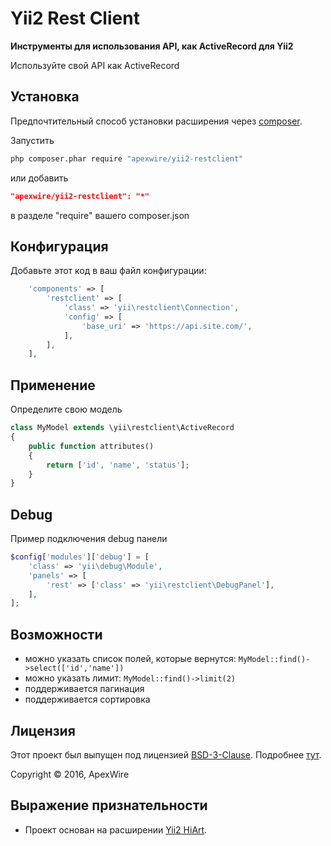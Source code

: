 Yii2 Rest Client
=====

**Инструменты для использования API, как ActiveRecord для Yii2**

Используйте свой API как ActiveRecord

## Установка

Предпочтительный способ установки расширения через [composer](http://getcomposer.org/download/).

Запустить

```sh
php composer.phar require "apexwire/yii2-restclient"
```

или добавить

```json
"apexwire/yii2-restclient": "*"
```

в разделе "require" вашего composer.json

## Конфигурация

Добавьте этот код в ваш файл конфигурации:

```php
    'components' => [
        'restclient' => [
            'class' => 'yii\restclient\Connection',
            'config' => [
                'base_uri' => 'https://api.site.com/',
            ],
        ],
    ],
```

## Применение

Определите свою модель

```php
class MyModel extends \yii\restclient\ActiveRecord
{
    public function attributes()
    {
        return ['id', 'name', 'status'];
    }
}
```

## Debug

Пример подключения debug панели

```php
$config['modules']['debug'] = [
    'class' => 'yii\debug\Module',
    'panels' => [
        'rest' => ['class' => 'yii\restclient\DebugPanel'],
    ],
];
```

## Возможности

- можно указать список полей, которые вернутся: `MyModel::find()->select(['id','name'])`
- можно указать лимит: `MyModel::find()->limit(2)`
- поддерживается пагинация
- поддерживается сортировка

## Лицензия

Этот проект был выпущен под лицензией [BSD-3-Clause](LICENSE).
Подробнее [тут](http://choosealicense.com/licenses/bsd-3-clause).

Copyright © 2016, ApexWire

## Выражение признательности

- Проект основан на расширении [Yii2 HiArt](https://github.com/hiqdev/yii2-hiart).
